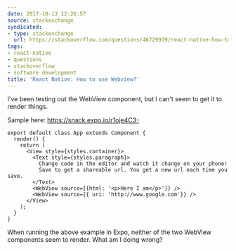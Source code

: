 ```yaml
---
date: 2017-10-13 12:26:57
source: stackexchange
syndicated:
- type: stackexchange
  url: https://stackoverflow.com/questions/46729939/react-native-how-to-use-webview
tags:
- react-native
- questions
- stackoverflow
- software development
title: 'React Native: How to use Webview?'
---
```


I've been testing out the WebView component, but I can't seem to get it to render things.

Sample here: https://snack.expo.io/r1oje4C3-

    export default class App extends Component {
      render() {
        return (
          <View style={styles.container}>
            <Text style={styles.paragraph}>
              Change code in the editor and watch it change on your phone!
              Save to get a shareable url. You get a new url each time you save.
            </Text>
            <WebView source={{html: '<p>Here I am</p>'}} />        
            <WebView source={{ uri: 'http://www.google.com'}} />
          </View>
        );
      }
    }

When running the above example in Expo, neither of the two WebView components seem to render. What am I doing wrong?